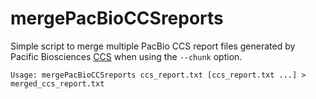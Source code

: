 # mergePacBioCCSreports
Simple script to merge multiple PacBio CCS report files generated by Pacific Biosciences [CCS](https://github.com/PacificBiosciences/ccs) when using the `--chunk` option.

```Usage: mergePacBioCCSreports ccs_report.txt [ccs_report.txt ...] > merged_ccs_report.txt```

